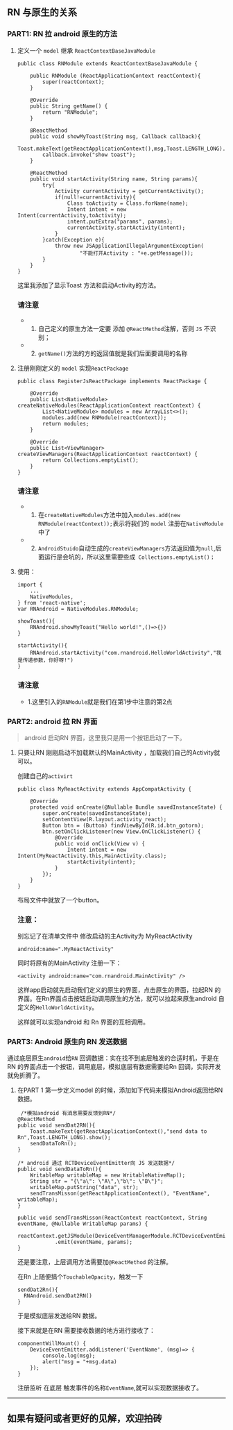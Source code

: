## RN 与原生的关系 ##

###  PART1:  RN 拉 android 原生的方法 ###

1.	定义一个 `model` 继承 `ReactContextBaseJavaModule`
	
		public class RNModule extends ReactContextBaseJavaModule {
		
		    public RNModule (ReactApplicationContext reactContext){
		        super(reactContext);
		    }
		
		    @Override
		    public String getName() {
		        return "RNModule";
		    }
		
		    @ReactMethod
		    public void showMyToast(String msg, Callback callback){
		        Toast.makeText(getReactApplicationContext(),msg,Toast.LENGTH_LONG).show();
		        callback.invoke("show toast");
		    }
		
		    @ReactMethod
		    public void startActivity(String name, String params){
		        try{
		            Activity currentActivity = getCurrentActivity();
		            if(null!=currentActivity){
		                Class toActivity = Class.forName(name);
		                Intent intent = new Intent(currentActivity,toActivity);
		                intent.putExtra("params", params);
		                currentActivity.startActivity(intent);
		            }
		        }catch(Exception e){
		            throw new JSApplicationIllegalArgumentException(
		                    "不能打开Activity : "+e.getMessage());
		        }
		    }
		}

	这里我添加了显示Toast 方法和启动Activity的方法。
	### 请注意 ###
	 
	- 1. 自己定义的原生方法一定要 添加 `@ReactMethod`注解，否则 `JS` 不识别；
	- 2. `getName()`方法的方的返回值就是我们后面要调用的名称
	

2.	注册刚刚定义的 `model` 实现`ReactPackage`
		
		public class RegisterJsReactPackage implements ReactPackage {
	
		    @Override
		    public List<NativeModule> createNativeModules(ReactApplicationContext reactContext) {
		        List<NativeModule> modules = new ArrayList<>();
		        modules.add(new RNModule(reactContext));
		        return modules;
		    }
		
		    @Override
		    public List<ViewManager> createViewManagers(ReactApplicationContext reactContext) {
		        return Collections.emptyList();
		    }
		}
	### 请注意 ###
		 
	- 1. 在`createNativeModules`方法中加入`modules.add(new RNModule(reactContext));`表示将我们的 `model` 注册在`NativeModule`中了
	- 2. `AndroidStuido`自动生成的`createViewManagers`方法返回值为`null`,后面运行是会坑的，所以这里需要些成` Collections.emptyList()；`

3.	使用：
		
		import {
		    ...
			NativeModules,
		} from 'react-native';		
		var RNAndroid = NativeModules.RNModule;
	
		showToast(){
	    	RNAndroid.showMyToast("Hello world!",()=>{})
	  	}
		
		startActivity(){
			RNAndroid.startActivity("com.rnandroid.HelloWorldActivity","我是传递参数，你好呀!")
	    }
	### 请注意 ###
	- 1.这里引入的`RNModule`就是我们在第1步中注意的第2点


	
###  PART2:  android 拉 RN 界面 ###

> android 启动RN 界面，这里我只是用一个按钮启动了一下。

1.	只要让RN 刚刚启动不加载默认的MainActivity ，加载我们自己的Activity就可以。

    创建自己的`activirt`

		public class MyReactActivity extends AppCompatActivity {
	
		    @Override
		    protected void onCreate(@Nullable Bundle savedInstanceState) {
		        super.onCreate(savedInstanceState);
		        setContentView(R.layout.activity_react);
		        Button btn = (Button) findViewById(R.id.btn_gotorn);
		        btn.setOnClickListener(new View.OnClickListener() {
		            @Override
		            public void onClick(View v) {
		                Intent intent = new Intent(MyReactActivity.this,MainActivity.class);
		                startActivity(intent);
		            }
		        });
		    }
		}

	布局文件中就放了一个button。
	
	### 注意： ###
	别忘记了在清单文件中 修改启动的主Activity为 MyReactActivity

	`android:name=".MyReactActivity"`
	
	同时将原有的MainActivity 注册一下：

    `<activity android:name="com.rnandroid.MainActivity" />`

	这样app启动就先启动我们定义的原生的界面，点击原生的界面，拉起RN 的界面。在Rn界面点击按钮启动调用原生的方法，就可以拉起来原生android 自定义的`HelloWorldActivity`。 
	
	这样就可以实现android 和 Rn 界面的互相调用。
	
###  PART3: Android 原生向 RN 发送数据 ###

通过底层原生`android`给`RN` 回调数据：实在找不到底层触发的合适时机，于是在RN 的界面点击一个按钮，调用底层，模拟底层有数据需要给Rn 回调，实际开发就免折腾了。

1.	在PART 1 第一步定义model 的时候，添加如下代码来模拟Android返回给RN 数据。
	
		 /*模拟android 有消息需要反馈到RN*/
	    @ReactMethod
	    public void sendDat2RN(){
	        Toast.makeText(getReactApplicationContext(),"send data to Rn",Toast.LENGTH_LONG).show();
	        sendDataToRn();
	    }
	
	    /* android 通过 RCTDeviceEventEmitter向 JS 发送数据*/
	    public void sendDataToRn(){
	        WritableMap writableMap = new WritableNativeMap();
	        String str = "{\"a\": \"A\",\"b\": \"B\"}";
	        writableMap.putString("data", str);
	        sendTransMisson(getReactApplicationContext(), "EventName", writableMap);
	    }
	
	    public void sendTransMisson(ReactContext reactContext, String eventName, @Nullable WritableMap params) {
	        reactContext.getJSModule(DeviceEventManagerModule.RCTDeviceEventEmitter.class)
	                .emit(eventName, params);
	    }

	还是要注意，上层调用方法需要加`@ReactMethod` 的注解。
	
	在Rn 上随便搞个`TouchableOpacity`，触发一下

		sendDat2Rn(){
		  RNAndroid.sendDat2RN()
	    }
	于是模拟底层发送给RN 数据。
	
	接下来就是在RN 需要接收数据的地方进行接收了：
		
		componentWillMount() {
			DeviceEventEmitter.addListener('EventName', (msg)=> {
				console.log(msg);
				alert("msg = "+msg.data)
			});
		}
	注册监听 在底层 触发事件的名称`EventName`,就可以实现数据接收了。

---------------

## 如果有疑问或者更好的见解，欢迎拍砖 ##
	
	
	